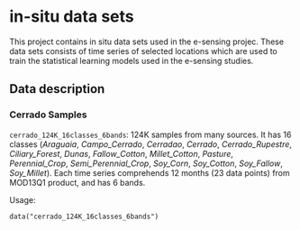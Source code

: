 # in-situ data sets
This project contains in situ data sets used in the e-sensing projec. These data sets consists of time series of selected locations which are used to train the statistical learning models used in the e-sensing studies.

## Data description

### Cerrado Samples

`cerrado_124K_16classes_6bands`: 124K samples from many sources. 
It has 16 classes (_Araguaia_, _Campo\_Cerrado_, _Cerradao_, _Cerrado_, _Cerrado\_Rupestre_, 
_Ciliary\_Forest_, _Dunas_, _Fallow_Cotton_, _Millet\_Cotton_, _Pasture_, _Perennial\_Crop_, 
_Semi\_Perennial\_Crop_, _Soy\_Corn_, _Soy\_Cotton_, _Soy\_Fallow_, _Soy\_Millet_). 
Each time series comprehends 12 months (23 data points) from MOD13Q1 product, and has 6 bands.

Usage: 
```
data("cerrado_124K_16classes_6bands")
```
